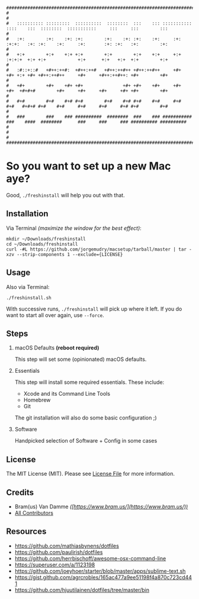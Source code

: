 ```
###############################################################################################################################################
#                                                                                                                                             #
#   :::::::::: :::::::::  ::::::::::  ::::::::  :::    ::: ::::::::::: ::::    :::  ::::::::  :::::::::::     :::     :::        :::          #
#   :+:        :+:    :+: :+:        :+:    :+: :+:    :+:     :+:     :+:+:   :+: :+:    :+:     :+:       :+: :+:   :+:        :+:          #
#   +:+        +:+    +:+ +:+        +:+        +:+    +:+     +:+     :+:+:+  +:+ +:+            +:+      +:+   +:+  +:+        +:+          #
#   :#::+::#   +#++:++#:  +#++:++#   +#++:++#++ +#++:++#++     +#+     +#+ +:+ +#+ +#++:++#++     +#+     +#++:++#++: +#+        +#+          #
#   +#+        +#+    +#+ +#+               +#+ +#+    +#+     +#+     +#+  +#+#+#        +#+     +#+     +#+     +#+ +#+        +#+          #
#   #+#        #+#    #+# #+#        #+#    #+# #+#    #+#     #+#     #+#   #+#+# #+#    #+#     #+#     #+#     #+# #+#        #+#          #
#   ###        ###    ### ##########  ########  ###    ### ########### ###    ####  ########      ###     ###     ### ########## ##########   #
#                                                                                                                                             #
###############################################################################################################################################
```

# So you want to set up a new Mac aye?

Good, `./freshinstall` will help you out with that.

## Installation

Via Terminal _(maximize the window for the best effect)_:

```
mkdir ~/Downloads/freshinstall
cd ~/Downloads/freshinstall
curl -#L https://github.com/jorgemudry/macsetup/tarball/master | tar -xzv --strip-components 1 --exclude={LICENSE}
```

## Usage

Also via Terminal:

```
./freshinstall.sh
```

With successive runs, `./freshinstall` will pick up where it left. If you do want to start all over again, use `--force`.

## Steps

1. macOS Defaults **(reboot required)**

	This step will set some (opinionated) macOS defaults.

2. Essentials

	This step will install some required essentials. These include:

	- Xcode and its Command Line Tools
	- Homebrew
	- Git

	The git installation will also do some basic configuration ;)

3. Software

	Handpicked selection of Software + Config in some cases

## License

The MIT License (MIT). Please see [License File](LICENSE) for more information.

## Credits

- Bram(us) Van Damme <em>([https://www.bram.us/](https://www.bram.us/))</em>
- [All Contributors](../../contributors)

## Resources

- https://github.com/mathiasbynens/dotfiles
- https://github.com/paulirish/dotfiles
- https://github.com/herrbischoff/awesome-osx-command-line
- https://superuser.com/a/1123198
- https://github.com/joeyhoer/starter/blob/master/apps/sublime-text.sh
- https://gist.github.com/agrcrobles/165ac477a9ee51198f4a870c723cd441
- https://github.com/hjuutilainen/dotfiles/tree/master/bin
